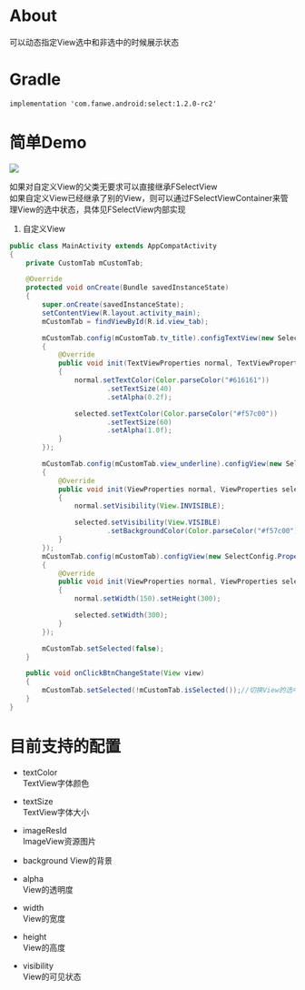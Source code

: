 # About
可以动态指定View选中和非选中的时候展示状态

# Gradle
`implementation 'com.fanwe.android:select:1.2.0-rc2'`

# 简单Demo
![](http://thumbsnap.com/i/mYc3jx69.gif?0915)<br>

如果对自定义View的父类无要求可以直接继承FSelectView<br>
如果自定义View已经继承了别的View，则可以通过FSelectViewContainer来管理View的选中状态，具体见FSelectView内部实现<br>

1. 自定义View
```java
public class MainActivity extends AppCompatActivity
{
    private CustomTab mCustomTab;

    @Override
    protected void onCreate(Bundle savedInstanceState)
    {
        super.onCreate(savedInstanceState);
        setContentView(R.layout.activity_main);
        mCustomTab = findViewById(R.id.view_tab);

        mCustomTab.config(mCustomTab.tv_title).configTextView(new SelectConfig.PropertiesIniter<TextViewProperties>()
        {
            @Override
            public void init(TextViewProperties normal, TextViewProperties selected)
            {
                normal.setTextColor(Color.parseColor("#616161"))
                        .setTextSize(40)
                        .setAlpha(0.2f);

                selected.setTextColor(Color.parseColor("#f57c00"))
                        .setTextSize(60)
                        .setAlpha(1.0f);
            }
        });

        mCustomTab.config(mCustomTab.view_underline).configView(new SelectConfig.PropertiesIniter<ViewProperties>()
        {
            @Override
            public void init(ViewProperties normal, ViewProperties selected)
            {
                normal.setVisibility(View.INVISIBLE);

                selected.setVisibility(View.VISIBLE)
                        .setBackgroundColor(Color.parseColor("#f57c00"));
            }
        });
        mCustomTab.config(mCustomTab).configView(new SelectConfig.PropertiesIniter<ViewProperties>()
        {
            @Override
            public void init(ViewProperties normal, ViewProperties selected)
            {
                normal.setWidth(150).setHeight(300);

                selected.setWidth(300);
            }
        });

        mCustomTab.setSelected(false);
    }

    public void onClickBtnChangeState(View view)
    {
        mCustomTab.setSelected(!mCustomTab.isSelected());//切换View的选中状态
    }
}
```
# 目前支持的配置
* textColor       
TextView字体颜色

* textSize        
TextView字体大小

* imageResId      
ImageView资源图片

* background
View的背景

* alpha           
View的透明度

* width           
View的宽度

* height          
View的高度

* visibility      
View的可见状态
